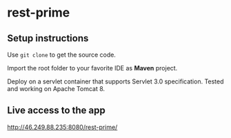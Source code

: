 # rest-prime

## Setup instructions

Use `git clone` to get the source code.

Import the root folder to your favorite IDE as **Maven** project.

Deploy on a servlet container that supports Servlet 3.0 specification. Tested and working on Apache Tomcat 8.

## Live access to the app

http://46.249.88.235:8080/rest-prime/